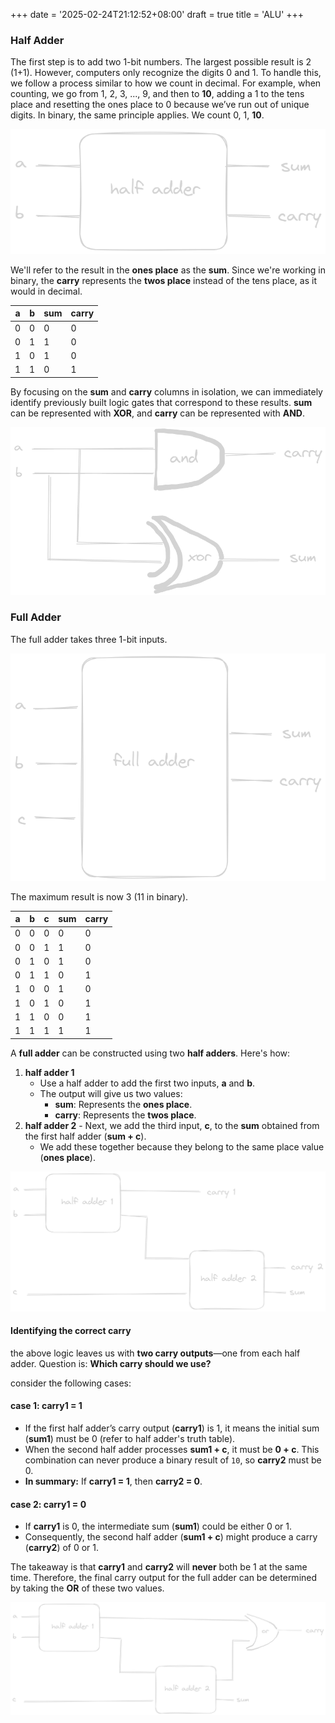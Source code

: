 +++
date = '2025-02-24T21:12:52+08:00'
draft = true
title = 'ALU'
+++


### Half Adder
The first step is to add two 1-bit numbers. The largest possible result is 2 (1+1). However, computers only recognize the digits 0 and 1. To handle this, we follow a process similar to how we count in decimal. For example, when counting, we go from 1, 2, 3, ..., 9, and then to **10**, adding a 1 to the tens place and resetting the ones place to 0 because we’ve run out of unique digits. In binary, the same principle applies. We count 0, 1, **10**.

![[half_adder.png]](images/half_adder.png)

We'll refer to the result in the **ones place** as the **sum**. Since we're working in binary, the **carry** represents the **twos place** instead of the tens place, as it would in decimal.


| a   | b   | sum | carry |
| --- | --- | --- | ----- |
| 0   | 0   | 0   | 0     |
| 0   | 1   | 1   | 0     |
| 1   | 0   | 1   | 0     |
| 1   | 1   | 0   | 1     |

By focusing on the **sum** and **carry** columns in isolation, we can immediately identify previously built logic gates that correspond to these results. **sum** can be represented with **XOR**, and **carry** can be represented with **AND**.

![[half_adder_impl.png]](images/half_adder_impl.png)
### Full Adder
The full adder takes three 1-bit inputs.

![[full_adder.png]](images/full_adder.png)

The maximum result is now 3 (11 in binary).

| a   | b   | c   | sum | carry |
| --- | --- | --- | --- | ----- |
| 0   | 0   | 0   | 0   | 0     |
| 0   | 0   | 1   | 1   | 0     |
| 0   | 1   | 0   | 1   | 0     |
| 0   | 1   | 1   | 0   | 1     |
| 1   | 0   | 0   | 1   | 0     |
| 1   | 0   | 1   | 0   | 1     |
| 1   | 1   | 0   | 0   | 1     |
| 1   | 1   | 1   | 1   | 1     |

A **full adder** can be constructed using two **half adders**. Here's how:

1. **half adder 1**
    - Use a half adder to add the first two inputs, **a** and **b**.
    - The output will give us two values:
        - **sum**: Represents the **ones place**.
        - **carry**: Represents the **twos place**.
2. **half adder 2**
	    - Next, we add the third input, **c**, to the **sum** obtained from the first half adder (**sum + c**).
    - We add these together because they belong to the same place value (**ones place**).

![[full_adder_impl_1.png]](images/full_adder_impl_1.png)

#### Identifying the correct carry
the above logic leaves us with **two carry outputs**—one from each half adder. 
Question is: **Which carry should we use?**

consider the following cases:
#### **case 1: carry1 = 1**
- If the first half adder’s carry output (**carry1**) is 1, it means the initial sum (**sum1**) must be 0 (refer to half adder's truth table).
- When the second half adder processes **sum1 + c**, it must be **0 + c**. This combination can never produce a binary result of `10`, so **carry2** must be 0.
- **In summary:** If **carry1 = 1**, then **carry2 = 0**.

#### **case 2: carry1 = 0**
- If **carry1** is 0, the intermediate sum (**sum1**) could be either 0 or 1.
- Consequently, the second half adder (**sum1 + c**) might produce a carry (**carry2**) of 0 or 1.

The takeaway is that **carry1** and **carry2** will **never** both be 1 at the same time. Therefore, the final carry output for the full adder can be determined by taking the **OR** of these two values.

![[full_adder_impl.png]](images/full_adder_impl.png)

